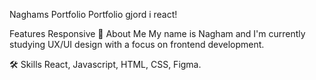 Naghams Portfolio
Portfolio gjord i react!

Features
Responsive
🚀 About Me
My name is Nagham and I'm currently studying UX/UI design with a focus on frontend development.

🛠 Skills
React, Javascript, HTML, CSS, Figma.
